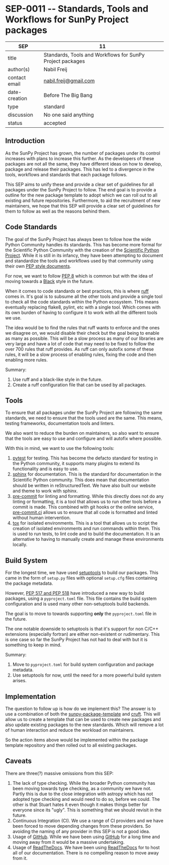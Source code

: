 # SEP-0011 -- Standards, Tools and Workflows for SunPy Project packages #

| SEP           | 11                                                           |
|---------------|--------------------------------------------------------------|
| title         | Standards, Tools and Workflows for SunPy Project packages    |
| author(s)     | Nabil Freij                                                  |
| contact email | <nabil.freij@gmail.com>                                      |
| date-creation | Before The Big Bang                                          |
| type          | standard                                                     |
| discussion    | No one said anything                                         |
| status        | accepted                                                     |

## Introduction ##

As the SunPy Project has grown, the number of packages under its control increases with plans to increase this further.
As the developers of these packages are not all the same, they have different ideas on how to develop, package and release their packages.
This has led to a divergence in the tools, workflows and standards that each package follows.

This SEP aims to unify these and provide a clear set of guidelines for all packages under the SunPy Project to follow.
The end goal is to provide a outline for the new package template to adopt which we can roll out to all existing and future repositories.
Furthermore, to aid the recruitment of new maintainers, we hope that this SEP will provide a clear set of guidelines for them to follow as well as the reasons behind them.

## Code Standards ##

The goal of the SunPy Project has always been to follow how the wide Python Community handles its standards.
This has become more formal for the Scientific Python Community with the creation of the [Scientific Python Project](https://scientific-python.org/).
While it is still in its infancy, they have been attempting to document and standardize the tools and workflows used by that community using their own [PEP style documents](https://scientific-python.org/specs/).

For now, we want to follow [PEP 8](https://peps.python.org/pep-0008/) which is common but with the idea of moving towards a [Black](https://github.com/psf/black) style in the future.

When it comes to code standards or best practices, this is where [ruff](https://github.com/astral-sh/ruff) comes in.
It's goal is to subsume all the other tools and provide a single tool to check all the code standards within the Python ecosystem.
THis means eventually replacing flake8, pylint, etc with a single tool.
Which comes with its own burden of having to configure it to work with all the different tools we use.

The idea would be to find the rules that ruff wants to enforce and the ones we disagree on, we would disable their check but the goal being to enable as many as possible.
This will be a slow process as many of our libraries are very large and have a lot of code that may need to be fixed to follow the over 700 rules that ruff provides.
As ruff can only autofix some of these rules, it will be a slow process of enabling rules, fixing the code and then enabling more rules.

Summary:

1. Use ruff and a black-like style in the future.
2. Create a ruff configuration file that can be used by all packages.

## Tools ##

To ensure that all packages under the SunPy Project are following the same standards, we need to ensure that the tools used are the same.
This means, testing frameworks, documentation tools and linters.

We also want to reduce the burden on maintainers, so also want to ensure that the tools are easy to use and configure and will autofix where possible.

With this in mind, we want to use the following tools:

1. [pytest](https://docs.pytest.org/en/stable/) for testing.
   This has become the defacto standard for testing in the Python community, it supports many plugins to extend its functionality and is easy to use.
2. [sphinx](https://www.sphinx-doc.org/en/master/) for documentation.
    This is the standard for documentation in the Scientiﬁc Python community.
    This does mean that documentation should be written in reStructuredText.
    We have also built our website and theme to work with sphinx.
3. [pre-commit](https://pre-commit.com/) for linting and formatting.
   While this directly does not do any linting or formatting, it is a tool that allows us to run other tools before a commit is made.
   This combined with git hooks or the online service, [pre-commit.ci](https://pre-commit.ci/) allows us to ensure that all code is formatted and linted without human intervention.
4. [tox](https://tox.readthedocs.io/en/latest/) for isolated environments.
   This is a tool that allows us to script the creation of isolated environments and run commands within them.
   This is used to run tests, to lint code and to build the documentation.
   It is an alternative to having to manually create and manage these environments locally.

## Build System ##

For the longest time, we have used [setuptools](https://setuptools.pypa.io/en/latest/) to build our packages.
This came in the form of ``setup.py`` files with optional `setup.cfg` files containing the package metadata.

However, [PEP 517 and PEP 518](https://peps.python.org/pep-0517/) have introduced a new way to build packages, using a ``pyproject.toml`` file.
This file contains the build system configuration and is used many other non-setuptools build backends.

The goal is to move to towards supporting **only** the `pyproject.toml` file in the future.

The one notable downside to setuptools is that it's support for non C/C++ extensions (especially fortran) are either non-existent or rudimentary.
This is one case so far the SunPy Project has not had to deal with but it is something to keep in mind.

Summary:

1. Move to `pyproject.toml` for build system configuration and package metadata.
2. Use setuptools for now, until the need for a more powerful build system arises.

## Implementation ##

The question to follow up is how do we implement this?
The answer is to use a combination of both the [sunpy-package-template](https://github.com/sunpy/package-template) and [cruft](https://cruft.github.io/cruft/).
This will allow us to create a template that can be used to create new packages and also update existing packages to the new standards.
Which will remove a lot of human interaction and reduce the workload on maintainers.

So the action items above would be implemented within the package template repository and then rolled out to all existing packages.

## Caveats ##

There are three(?) massive omissions from this SEP:

1. The lack of type checking.
   While the broader Python community has been moving towards type checking, as a community we have not.
   Partly this is due to the close integration with astropy which has not adopted type checking and would need to do so, before we could.
   The other is that Stuart hates it even though it makes things better for everyone since its "ugly".
   This is something that we should revisit in the future.
2. Continuous Integration (CI).
   We use a range of CI providers and we have been forced to move depending changes from these providers.
   So avoiding the naming of any provider in this SEP is not a good idea.
3. Usage of [GitHub](https://github.com/).
   While we have been using [GitHub](https://github.com/) for a long time and moving away from it would be a massive undertaking.
4. Usage of [ReadTheDocs](https://readthedocs.org/).
   We have been using [ReadTheDocs](https://readthedocs.org/) for to host all of our documentation.
   There is no compelling reason to move away from it.
